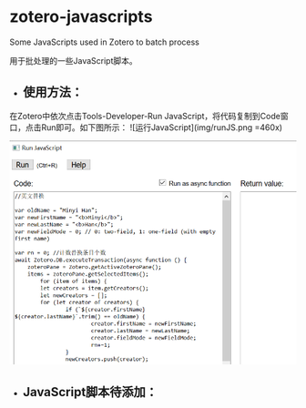 # zotero-javascripts
Some JavaScripts used in Zotero to batch process

用于批处理的一些JavaScript脚本。

* ## 使用方法：
在Zotero中依次点击Tools-Developer-Run JavaScript，将代码复制到Code窗口，点击Run即可。如下图所示：
![运行JavaScript](img/runJS.png =460x)

![运行JavaScript代码窗口](img/runJSCode.png)

* ## JavaScript脚本待添加：
